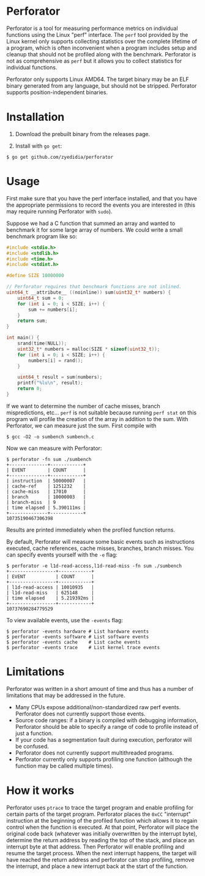 # Perforator

Perforator is a tool for measuring performance metrics on individual functions
using the Linux "perf" interface. The `perf` tool provided by the Linux kernel
only supports collecting statistics over the complete lifetime of a program,
which is often inconvenient when a program includes setup and cleanup that
should not be profiled along with the benchmark. Perforator is not as
comprehensive as `perf` but it allows you to collect statistics for individual
functions.

Perforator only supports Linux AMD64. The target binary may be an ELF binary
generated from any language, but should not be stripped. Perforator supports
position-independent binaries.

# Installation

1. Download the prebuilt binary from the releases page.

2. Install with `go get`:

```
$ go get github.com/zyedidia/perforator
```

# Usage

First make sure that you have the perf interface installed, and that you have
the appropriate permissions to record the events you are interested in (this
may require running Perforator with `sudo`).

Suppose we had a C function that summed an array and wanted to benchmark it for
some large array of numbers. We could write a small benchmark program like so:

```c
#include <stdio.h>
#include <stdlib.h>
#include <time.h>
#include <stdint.h>

#define SIZE 10000000

// Perforator requires that benchmark functions are not inlined.
uint64_t __attribute__ ((noinline)) sum(uint32_t* numbers) {
    uint64_t sum = 0;
    for (int i = 0; i < SIZE; i++) {
        sum += numbers[i];
    }
    return sum;
}

int main() {
    srand(time(NULL));
    uint32_t* numbers = malloc(SIZE * sizeof(uint32_t));
    for (int i = 0; i < SIZE; i++) {
        numbers[i] = rand();
    }

    uint64_t result = sum(numbers);
    printf("%lu\n", result);
    return 0;
}
```

If we want to determine the number of cache misses, branch mispredictions, etc... `perf`
is not suitable because running `perf stat` on this program will profile the creation of
the array in addition to the sum. With Perforator, we can measure just the sum. First
compile with

```
$ gcc -O2 -o sumbench sumbench.c
```

Now we can measure with Perforator:

```
$ perforator -fn sum ./sumbench
+--------------+------------+
| EVENT        | COUNT      |
+--------------+------------+
| instruction  | 50000007   |
| cache-ref    | 1251232    |
| cache-miss   | 17010      |
| branch       | 10000003   |
| branch-miss  | 9          |
| time elapsed | 5.390111ms |
+--------------+------------+
10735190467306398
```

Results are printed immediately when the profiled function returns.

By default, Perforator will measure some basic events such as instructions
executed, cache references, cache misses, branches, branch misses. You can
specify events yourself with the `-e` flag:

```
$ perforator -e l1d-read-access,l1d-read-miss -fn sum ./sumbench
+-----------------+------------+
| EVENT           | COUNT      |
+-----------------+------------+
| l1d-read-access | 10010935   |
| l1d-read-miss   | 625148     |
| time elapsed    | 5.219392ms |
+-----------------+------------+
10737690284779529
```

To view available events, use the `-events` flag:

```
$ perforator -events hardware # List hardware events
$ perforator -events software # List software events
$ perforator -events cache    # List cache events
$ perforator -events trace    # List kernel trace events
```

# Limitations

Perforator was written in a short amount of time and thus has a number of
limitations that may be addressed in the future.

* Many CPUs expose additional/non-standardized raw perf events. Perforator does
  not currently support those events.
* Source code ranges: if a binary is compiled with debugging information,
  Perforator should be able to specify a range of code to profile instead of
  just a function.
* If your code has a segmentation fault during execution, perforator will be
  confused.
* Perforator does not currently support multithreaded programs.
* Perforator currently only supports profiling one function (although the
  function may be called multiple times).

# How it works

Perforator uses `ptrace` to trace the target program and enable profiling for
certain parts of the target program. Perforator places the `0xCC` "interrupt"
instruction at the beginning of the profiled function which allows it to regain
control when the function is executed. At that point, Perforator will place the
original code back (whatever was initially overwritten by the interrupt byte),
determine the return address by reading the top of the stack, and place an
interrupt byte at that address. Then Perforator will enable profiling and
resume the target process. When the next interrupt happens, the target will
have reached the return address and perforator can stop profiling, remove the
interrupt, and place a new interrupt back at the start of the function.
